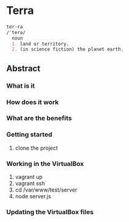 # Terra

```markdown
ter·ra
/ˈterə/
  noun
  1. land or territory.
  2. (in science fiction) the planet earth.
```

## Abstract

### What is it
### How does it work
### What are the benefits
### Getting started

1. clone the project

### Working in the VirtualBox

1. vagrant up
2. vagrant ssh
3. cd /var/www/test/server
4. node server.js

### Updating the VirtualBox files


<!-- This is a Vagrant file and set of Chef recipes for building a basic node development environment.
If you're not familiar with Vagrant, read more about it at http://www.vagrantup.com.

To get this to work, you must have VirtualBox (> 4.1.0) and Vagrant (> 1.0) installed.
I've most recently been testing it with VirtualBox 4.2.10 and Vagrant 1.1.0. Please post an
issue if you're having problems with other versions, and I'll see if I can track it down.


Installers for VirtualBox are available at http://www.virtualbox.org, and installers for
Vagrant are available at http://www.vagrantup.com.

Once you have the pre-requisites installed, you should be able to clone this repository

    git clone https://github.com/semmypurewal/node-dev-bootstrap.git my_project

and change to your new project directory to start your VM:

    cd my_project
    vagrant up

Note that the Vagrantfile will download and install the precise32 vagrant box if you don't
already have it.

After a few minutes, you should have a virtual dev environment with node, npm, mongodb and redis.
The app folder is shared, and port 3000 on the VM is forwarded to port 3000 on the localhost. This
is all customizable in the Vagrantfile.

You can test out your environment by ssh'ing into your environment and running the sample script:

    vagrant ssh
    cd app
    node server.js

Next open localhost:3000 in your web browser. If everything worked correctly, you should see
'Hello World'

## Important note about Installing NPM Packages

Later versions of VirtualBox do not support symlinks in shared folders. More info is available
here: https://www.virtualbox.org/ticket/10085

This can cause problems when you're attempting to install certain packages via npm. For
example, the 'jade' and 'express' packages create symlinks during installation, and
therefore the installation will fail in the shared 'app' directory.

The best workaround for this is to install node packages in your shared folder with the
--no-bin-links flag, e.g.

    npm install express --no-bin-links

If VirtualBox is your provider and you're using MacOS, you may also want to try to uncomment
the "setextradata" customization in the VagrantFile to allow symlinks to work.

I'm not sure how this affects other Virtual Machine providers.




 -->
